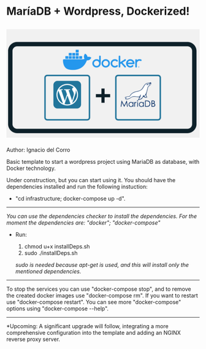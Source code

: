 # MaríaDB + Wordpress, Dockerized!

![illustration of MariaDB and Wordpress inside Docker](./readme-src/mariadb+wordpres_docker.png)
---
Author: Ignacio del Corro


Basic template to start a wordpress project using MariaDB as database, with Docker technology.

Under construction, but you can start using it.
You should have the dependencies installed and run the following instuction:
* "cd infrastructure; docker-compose up -d".
***
*You can use the dependencies checker to install the dependencies. For the moment the dependencies are: "docker"; "docker-compose"*
* Run:
  1. chmod u+x installDeps.sh
  2. sudo ./installDeps.sh 


  *sudo is needed because apt-get is used, and this will install only the mentioned dependencies.*
***

To stop the services you can use "docker-compose stop", and to remove the created docker images use "docker-compose rm". If you want to restart use "docker-compose restart". You can see more "docker-compose" options using "docker-compose --help".

---

*Upcoming: A significant upgrade will follow, integrating a more comprehensive configuration into the template and adding an NGINX reverse proxy server.

